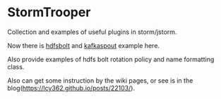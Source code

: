 # StormTrooper
Collection and examples of useful plugins in storm/jstorm.

Now there is [hdfsbolt](https://github.com/ptgoetz/storm-hdfs) and [kafkaspout](https://github.com/apache/storm/tree/master/external/storm-kafka) example here.

Also provide examples of hdfs bolt rotation policy and name formatting class.

Also can get some instruction by the wiki pages, or see is in the blog(https://lcy362.github.io/posts/22103/).
